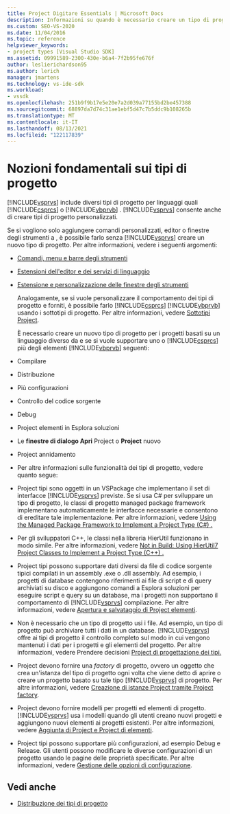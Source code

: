 ```yaml
---
title: Project Digitare Essentials | Microsoft Docs
description: Informazioni su quando è necessario creare un tipo di progetto e su quando è possibile estendere un tipo di progetto esistente usando i sottotipi di progetto.
ms.custom: SEO-VS-2020
ms.date: 11/04/2016
ms.topic: reference
helpviewer_keywords:
- project types [Visual Studio SDK]
ms.assetid: 09991589-2300-430e-b6a4-7f2b95fe676f
author: leslierichardson95
ms.author: lerich
manager: jmartens
ms.technology: vs-ide-sdk
ms.workload:
- vssdk
ms.openlocfilehash: 251b9f9b17e5e20e7a2d039a77155bd2be457388
ms.sourcegitcommit: 68897da7d74c31ae1ebf5d47c7b5ddc9b108265b
ms.translationtype: MT
ms.contentlocale: it-IT
ms.lasthandoff: 08/13/2021
ms.locfileid: "122117839"
---
```

# <a name="project-type-essentials"></a>Nozioni fondamentali sui tipi di progetto
[!INCLUDE[vsprvs](../../code-quality/includes/vsprvs_md.md)] include diversi tipi di progetto per linguaggi quali [!INCLUDE[csprcs](../../data-tools/includes/csprcs_md.md)] o [!INCLUDE[vbprvb](../../code-quality/includes/vbprvb_md.md)] . [!INCLUDE[vsprvs](../../code-quality/includes/vsprvs_md.md)] consente anche di creare tipi di progetto personalizzati.

 Se si vogliono solo aggiungere comandi personalizzati, editor o finestre degli strumenti a , è possibile farlo senza [!INCLUDE[vsprvs](../../code-quality/includes/vsprvs_md.md)] creare un nuovo tipo di progetto. Per altre informazioni, vedere i seguenti argomenti:

- [Comandi, menu e barre degli strumenti](../../extensibility/internals/commands-menus-and-toolbars.md)

- [Estensioni dell'editor e dei servizi di linguaggio](../../extensibility/editor-and-language-service-extensions.md)

- [Estensione e personalizzazione delle finestre degli strumenti](../../extensibility/extending-and-customizing-tool-windows.md)

  Analogamente, se si vuole personalizzare il comportamento dei tipi di progetto e forniti, è possibile farlo [!INCLUDE[csprcs](../../data-tools/includes/csprcs_md.md)] [!INCLUDE[vbprvb](../../code-quality/includes/vbprvb_md.md)] usando i sottotipi di progetto. Per altre informazioni, vedere [Sottotipi Project](../../extensibility/internals/project-subtypes.md).

  È necessario creare un nuovo tipo di progetto per i progetti basati su un linguaggio diverso da e se si vuole supportare uno o [!INCLUDE[csprcs](../../data-tools/includes/csprcs_md.md)] più degli elementi [!INCLUDE[vbprvb](../../code-quality/includes/vbprvb_md.md)] seguenti:

- Compilare

- Distribuzione

- Più configurazioni

- Controllo del codice sorgente

- Debug

- Project elementi in Esplora soluzioni

- Le **finestre di dialogo Apri** Project o **Project** nuovo

- Project annidamento

- Per altre informazioni sulle funzionalità dei tipi di progetto, vedere quanto segue:

- Project tipi sono oggetti in un VSPackage che implementano il set di interfacce [!INCLUDE[vsprvs](../../code-quality/includes/vsprvs_md.md)] previste. Se si usa C# per sviluppare un tipo di progetto, le classi di progetto managed package framework implementano automaticamente le interfacce necessarie e consentono di ereditare tale implementazione. Per altre informazioni, vedere [Using the Managed Package Framework to Implement a Project Type (C#) .](../../extensibility/internals/using-the-managed-package-framework-to-implement-a-project-type-csharp.md)

- Per gli sviluppatori C++, le classi nella libreria HierUtil funzionano in modo simile. Per altre informazioni, vedere [Not in Build: Using HierUtil7 Project Classes to Implement a Project Type (C++) .](/previous-versions/bb166212(v=vs.100))

- Project tipi possono supportare dati diversi da file di codice sorgente tipici compilati in un assembly .exe o .dll assembly. Ad esempio, i progetti di database contengono riferimenti ai file di script e di query archiviati su disco e aggiungono comandi a Esplora soluzioni per eseguire script e query su un database, ma i progetti non supportano il comportamento di [!INCLUDE[vsprvs](../../code-quality/includes/vsprvs_md.md)] compilazione.  Per altre informazioni, vedere [Apertura e salvataggio di Project elementi](../../extensibility/internals/opening-and-saving-project-items.md).

- Non è necessario che un tipo di progetto usi i file. Ad esempio, un tipo di progetto può archiviare tutti i dati in un database. [!INCLUDE[vsprvs](../../code-quality/includes/vsprvs_md.md)] offre ai tipi di progetto il controllo completo sul modo in cui vengono mantenuti i dati per i progetti e gli elementi del progetto. Per altre informazioni, vedere Prendere decisioni [Project di progettazione dei tipi.](../../extensibility/internals/project-type-design-decisions.md)

- Project devono fornire una *factory* di progetto, ovvero un oggetto che crea un'istanza del tipo di progetto ogni volta che viene detto di aprire o creare un progetto basato su tale tipo [!INCLUDE[vsprvs](../../code-quality/includes/vsprvs_md.md)] di progetto. Per altre informazioni, vedere [Creazione di istanze Project tramite Project factory](../../extensibility/internals/creating-project-instances-by-using-project-factories.md).

- Project devono fornire modelli per progetti ed elementi di progetto. [!INCLUDE[vsprvs](../../code-quality/includes/vsprvs_md.md)] usa i modelli quando gli utenti creano nuovi progetti e aggiungono nuovi elementi ai progetti esistenti. Per altre informazioni, vedere [Aggiunta di Project e Project di elementi](../../extensibility/internals/adding-project-and-project-item-templates.md).

- Project tipi possono supportare più configurazioni, ad esempio Debug e Release. Gli utenti possono modificare le diverse configurazioni di un progetto usando le pagine delle proprietà specificate. Per altre informazioni, vedere [Gestione delle opzioni di configurazione](../../extensibility/internals/managing-configuration-options.md).

## <a name="see-also"></a>Vedi anche
- [Distribuzione dei tipi di progetto](../../extensibility/internals/deploying-project-types.md)